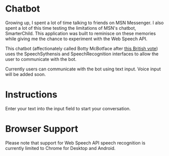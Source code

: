 # Chatbot
Growing up, I spent a lot of time talking to friends on MSN Messenger. I also spent a lot of this time testing the limitations of MSN's chatbot, SmarterChild. This application was built to reminisce on these memories while giving me the chance to experiment with the Web Speech API. 

This chatbot (affectionately called Botty McBotface after [this British vote](https://www.bbc.com/news/uk-england-36064659)) uses the SpeechSythensis and SpeechRecognition interfaces to allow the user to communicate with the bot. 

Currently users can communicate with the bot using text input. Voice input will be added soon.

# Instructions
Enter your text into the input field to start your conversation.

# Browser Support
Please note that support for Web Speech API speech recognition is currently limited to Chrome for Desktop and Android.

